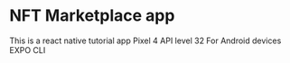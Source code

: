 # NFT Marketplace app

This is a react native tutorial app
Pixel 4 API level 32 For Android devices
EXPO CLI
